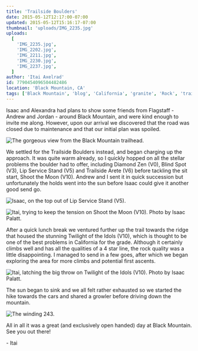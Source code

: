```yaml
---
title: 'Trailside Boulders'
date: 2015-05-12T12:17:00-07:00
updated: 2015-05-12T15:16:17-07:00
thumbnail: 'uploads/IMG_2235.jpg'
uploads:
  [
    'IMG_2235.jpg',
    'IMG_2202.jpg',
    'IMG_2211.jpg',
    'IMG_2230.jpg',
    'IMG_2237.jpg',
  ]
author: 'Itai Axelrad'
id: 7790454096504482486
location: 'Black Mountain, CA'
tags: ['Black Mountain', 'blog', 'California', 'granite', 'Rock', 'trailside']
---
```


Isaac and Alexandra had plans to show some friends from Flagstaff - Andrew and Jordan - around Black Mountain, and were kind enough to invite me along. However, upon our arrival we discovered that the road was closed due to maintenance and that our initial plan was spoiled.

![The gorgeous view from the Black Mountain trailhead.](uploads/IMG_2235.jpg)

We settled for the Trailside Boulders instead, and began charging up the approach. It was quite warm already, so I quickly hopped on all the stellar problems the boulder had to offer, including Diamond Zen (V0), Blind Spot (V3), Lip Service Stand (V5) and Trailside Arete (V6) before tackling the sit start, Shoot the Moon (V10). Andrew and I sent it in quick succession but unfortunately the holds went into the sun before Isaac could give it another good send go.

![Isaac, on the top out of Lip Service Stand (V5).](uploads/IMG_2202.jpg)

![Itai, trying to keep the tension on Shoot the Moon (V10). Photo by Isaac Palatt.](uploads/IMG_2211.jpg)

After a quick lunch break we ventured further up the trail towards the ridge that housed the stunning Twilight of the Idols (V10), which is thought to be one of the best problems in California for the grade. Although it certainly climbs well and has all the qualities of a 4 star line, the rock quality was a little disappointing. I managed to send in a few goes, after which we began exploring the area for more climbs and potential first ascents.

![Itai, latching the big throw on Twilight of the Idols (V10). Photo by Isaac Palatt.](uploads/IMG_2230.jpg)

The sun began to sink and we all felt rather exhausted so we started the hike towards the cars and shared a growler before driving down the mountain.

![The winding 243.](uploads/IMG_2237.jpg)

All in all it was a great (and exclusively open handed) day at Black Mountain. See you out there!

\- Itai
